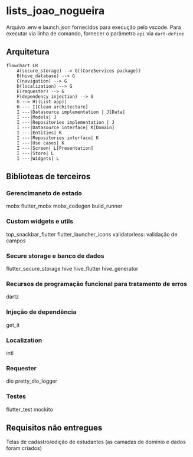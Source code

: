 # lists_joao_nogueira

Arquivo .env e launch.json fornecidos para execução pelo vscode.
Para executar via linha de comando, fornecer o parâmetro `api` via `dart-define`

## Arquitetura

```mermaid
flowchart LR
    A(secure_storage) --> G((CoreServices package))
    B(hive_database) --> G
    C(navigation) --> G
    D(localization) --> G
    E(requester) --> G
    F(dependency injection) --> G
    G --> H((List app))
    H --- I[Clean architecture]
    I ---|Datasource implementation | J[Data]
    I ---|Models| J
    I ---|Repositories implementation | J
    I ---|Datasource interface| K[Domain]
    I ---|Entities| K
    I ---|Repositories interface| K
    I ---|Use cases| K
    I ---|Screen| L[Presentation]
    I ---|Store| L
    I ---|Widgets| L
```

## Biblioteas de terceiros

  ### Gerencimaneto de estado
  mobx
  flutter_mobx
  mobx_codegen
  build_runner

  ### Custom widgets e utils
  top_snackbar_flutter
  flutter_launcher_icons
  validatorless: validação de campos

  ### Secure storage e banco de dados
  flutter_secure_storage
  hive
  hive_flutter
  hive_generator

  ### Recursos de programação funcional para tratamento de erros
  dartz

  ### Injeção de dependência
  get_it

  ### Localization
  intl

  ### Requester
  dio
  pretty_dio_logger

  ### Testes
  flutter_test
  mockito

## Requisitos não entregues

Telas de cadastro/edição de estudantes (as camadas de domínio e dados foram criados)
